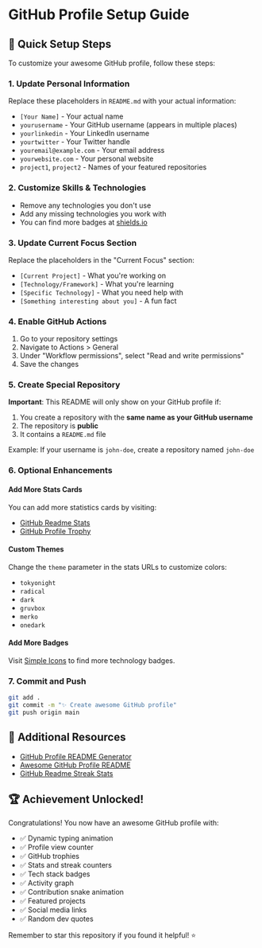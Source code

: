 # GitHub Profile Setup Guide

## 🚀 Quick Setup Steps

To customize your awesome GitHub profile, follow these steps:

### 1. Update Personal Information
Replace these placeholders in `README.md` with your actual information:
- `[Your Name]` - Your actual name
- `yourusername` - Your GitHub username (appears in multiple places)
- `yourlinkedin` - Your LinkedIn username
- `yourtwitter` - Your Twitter handle
- `youremail@example.com` - Your email address
- `yourwebsite.com` - Your personal website
- `project1`, `project2` - Names of your featured repositories

### 2. Customize Skills & Technologies
- Remove any technologies you don't use
- Add any missing technologies you work with
- You can find more badges at [shields.io](https://shields.io/)

### 3. Update Current Focus Section
Replace the placeholders in the "Current Focus" section:
- `[Current Project]` - What you're working on
- `[Technology/Framework]` - What you're learning
- `[Specific Technology]` - What you need help with
- `[Something interesting about you]` - A fun fact

### 4. Enable GitHub Actions
1. Go to your repository settings
2. Navigate to Actions > General
3. Under "Workflow permissions", select "Read and write permissions"
4. Save the changes

### 5. Create Special Repository
**Important**: This README will only show on your GitHub profile if:
1. You create a repository with the **same name as your GitHub username**
2. The repository is **public**
3. It contains a `README.md` file

Example: If your username is `john-doe`, create a repository named `john-doe`

### 6. Optional Enhancements

#### Add More Stats Cards
You can add more statistics cards by visiting:
- [GitHub Readme Stats](https://github.com/anuraghazra/github-readme-stats)
- [GitHub Profile Trophy](https://github.com/ryo-ma/github-profile-trophy)

#### Custom Themes
Change the `theme` parameter in the stats URLs to customize colors:
- `tokyonight`
- `radical`
- `dark`
- `gruvbox`
- `merko`
- `onedark`

#### Add More Badges
Visit [Simple Icons](https://simpleicons.org/) to find more technology badges.

### 7. Commit and Push
```bash
git add .
git commit -m "✨ Create awesome GitHub profile"
git push origin main
```

## 🎨 Additional Resources
- [GitHub Profile README Generator](https://rahuldkjain.github.io/gh-profile-readme-generator/)
- [Awesome GitHub Profile README](https://github.com/abhisheknaiidu/awesome-github-profile-readme)
- [GitHub Readme Streak Stats](https://github.com/DenverCoder1/github-readme-streak-stats)

## 🏆 Achievement Unlocked!
Congratulations! You now have an awesome GitHub profile with:
- ✅ Dynamic typing animation
- ✅ Profile view counter
- ✅ GitHub trophies
- ✅ Stats and streak counters
- ✅ Tech stack badges
- ✅ Activity graph
- ✅ Contribution snake animation
- ✅ Featured projects
- ✅ Social media links
- ✅ Random dev quotes

Remember to star this repository if you found it helpful! ⭐
